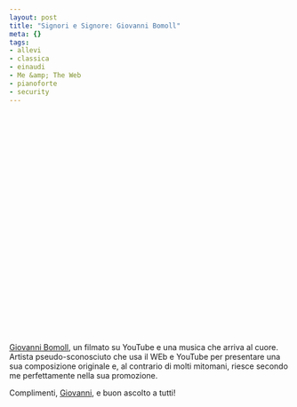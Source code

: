 ```yaml
--- 
layout: post
title: "Signori e Signore: Giovanni Bomoll"
meta: {}
tags: 
- allevi
- classica
- einaudi
- Me &amp; The Web
- pianoforte
- security
---
```

<object width="535" height="400"><param name="movie" value="http://www.youtube.com/v/K6Nk5mXJJLI&rel=1"></param><param name="wmode" value="transparent"></param><embed src="http://www.youtube.com/v/K6Nk5mXJJLI&rel=1" type="application/x-shockwave-flash" wmode="transparent" width="535" height="400"></embed></object>  
  
[Giovanni Bomoll][1], un filmato su YouTube e una musica che arriva al cuore. Artista pseudo-sconosciuto che usa il WEb e YouTube per presentare una sua composizione originale e, al contrario di molti mitomani, riesce secondo me perfettamente nella sua promozione.    
  
Complimenti, [Giovanni][1], e buon ascolto a tutti!  
  
[1]: http://www.giovannibomoll.com 
